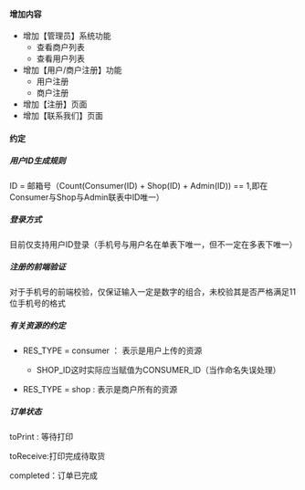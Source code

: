 #### 增加内容

+ 增加【管理员】系统功能
  + 查看商户列表
  + 查看用户列表
+ 增加【用户/商户注册】功能
  + 用户注册
  + 商户注册
+ 增加【注册】页面
+ 增加【联系我们】页面

#### 约定

##### 用户ID生成规则

ID = 邮箱号（Count(Consumer(ID) + Shop(ID) + Admin(ID)) == 1,即在Consumer与Shop与Admin联表中ID唯一）

##### 登录方式

目前仅支持用户ID登录（手机号与用户名在单表下唯一，但不一定在多表下唯一）

##### 注册的前端验证

对于手机号的前端校验，仅保证输入一定是数字的组合，未校验其是否严格满足11位手机号的格式

##### 有关资源的约定

+ RES_TYPE = consumer ：	表示是用户上传的资源
  + SHOP_ID这时实际应当赋值为CONSUMER_ID（当作命名失误处理）

+ RES_TYPE = shop : 	表示是商户所有的资源



##### 订单状态

toPrint : 等待打印

toReceive:打印完成待取货

completed：订单已完成
